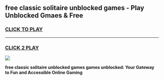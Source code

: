 
## free classic solitaire unblocked games - Play Unblocked Gmaes & Free
<h3>
<a href="https://premium.freeplayer.one?title=free_classic_solitaire_unblocked_games&ref=19F">CLICK TO PLAY</a></h3>
<hr>

<h3>
<a href="https://premium.freeplayer.one?title=free_classic_solitaire_unblocked_games&ref=19F">CLICK 2 PLAY</a>
  
</h3>

<a href="https://premium.freeplayer.one?title=free_classic_solitaire_unblocked_games&ref=19F/"><img src="https://clearcache.store/games.png"></a>


**free classic solitaire unblocked games games unblocked: Your Gateway to Fun and Accessible Online Gaming**
